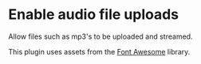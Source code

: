 #  Enable audio file uploads

Allow files such as mp3's to be uploaded and streamed.

This plugin uses assets from the [Font Awesome](https://fontawesome.com/) library.  
